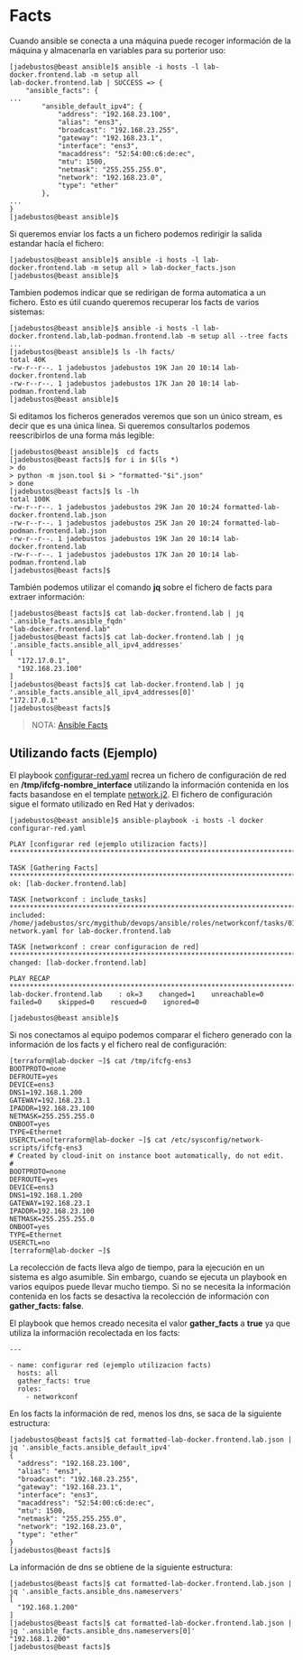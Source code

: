 # Facts

Cuando ansible se conecta a una máquina puede recoger información de la máquina y almacenarla en variables para su porterior uso:

```console
[jadebustos@beast ansible]$ ansible -i hosts -l lab-docker.frontend.lab -m setup all
lab-docker.frontend.lab | SUCCESS => {
    "ansible_facts": {
...
        "ansible_default_ipv4": {
            "address": "192.168.23.100",
            "alias": "ens3",
            "broadcast": "192.168.23.255",
            "gateway": "192.168.23.1",
            "interface": "ens3",
            "macaddress": "52:54:00:c6:de:ec",
            "mtu": 1500,
            "netmask": "255.255.255.0",
            "network": "192.168.23.0",
            "type": "ether"
        },
...
}
[jadebustos@beast ansible]$
```

Si queremos enviar los facts a un fichero podemos redirigir la salida estandar hacía el fichero:

```console
[jadebustos@beast ansible]$ ansible -i hosts -l lab-docker.frontend.lab -m setup all > lab-docker_facts.json
[jadebustos@beast ansible]$
```

Tambien podemos indicar que se redirigan de forma automatica a un fichero. Esto es útil cuando queremos recuperar los facts de varios sistemas:

```console
[jadebustos@beast ansible]$ ansible -i hosts -l lab-docker.frontend.lab,lab-podman.frontend.lab -m setup all --tree facts
...
[jadebustos@beast ansible]$ ls -lh facts/
total 40K
-rw-r--r--. 1 jadebustos jadebustos 19K Jan 20 10:14 lab-docker.frontend.lab
-rw-r--r--. 1 jadebustos jadebustos 17K Jan 20 10:14 lab-podman.frontend.lab
[jadebustos@beast ansible]$ 
```

Si editamos los ficheros generados veremos que son un único stream, es decir que es una única línea. Si queremos consultarlos podemos reescribirlos de una forma más legible:

```console
[jadebustos@beast ansible]$  cd facts
[jadebustos@beast facts]$ for i in $(ls *)
> do
> python -m json.tool $i > "formatted-"$i".json"
> done
[jadebustos@beast facts]$ ls -lh
total 100K
-rw-r--r--. 1 jadebustos jadebustos 29K Jan 20 10:24 formatted-lab-docker.frontend.lab.json
-rw-r--r--. 1 jadebustos jadebustos 25K Jan 20 10:24 formatted-lab-podman.frontend.lab.json
-rw-r--r--. 1 jadebustos jadebustos 19K Jan 20 10:14 lab-docker.frontend.lab
-rw-r--r--. 1 jadebustos jadebustos 17K Jan 20 10:14 lab-podman.frontend.lab
[jadebustos@beast facts]$
```

También podemos utilizar el comando **jq** sobre el fichero de facts para extraer información:

```console
[jadebustos@beast facts]$ cat lab-docker.frontend.lab | jq '.ansible_facts.ansible_fqdn'
"lab-docker.frontend.lab"
[jadebustos@beast facts]$ cat lab-docker.frontend.lab | jq '.ansible_facts.ansible_all_ipv4_addresses'
[
  "172.17.0.1",
  "192.168.23.100"
]
[jadebustos@beast facts]$ cat lab-docker.frontend.lab | jq '.ansible_facts.ansible_all_ipv4_addresses[0]'
"172.17.0.1"
[jadebustos@beast facts]$  
```

> NOTA: [Ansible Facts](https://docs.ansible.com/ansible/latest/user_guide/playbooks_vars_facts.html)

## Utilizando facts (Ejemplo)

El playbook [configurar-red.yaml](ansible/configurar-red.yaml) recrea un fichero de configuración de red en **/tmp/ifcfg-nombre_interface** utilizando la información contenida en los facts basandose en el template [network.j2](ansible/roles/networkconf/templates/network.j2). El fichero de configuración sigue el formato utilizado en Red Hat y derivados:

```console
[jadebustos@beast ansible]$ ansible-playbook -i hosts -l docker configurar-red.yaml 

PLAY [configurar red (ejemplo utilizacion facts)] ************************************************************************************************************

TASK [Gathering Facts] ***************************************************************************************************************************************
ok: [lab-docker.frontend.lab]

TASK [networkconf : include_tasks] ***************************************************************************************************************************
included: /home/jadebustos/src/mygithub/devops/ansible/roles/networkconf/tasks/01-network.yaml for lab-docker.frontend.lab

TASK [networkconf : crear configuracion de red] **************************************************************************************************************
changed: [lab-docker.frontend.lab]

PLAY RECAP ***************************************************************************************************************************************************
lab-docker.frontend.lab    : ok=3    changed=1    unreachable=0    failed=0    skipped=0    rescued=0    ignored=0   

[jadebustos@beast ansible]$
```

Si nos conectamos al equipo podemos comparar el fichero generado con la información de los facts y el fichero real de configuración:

```console
[terraform@lab-docker ~]$ cat /tmp/ifcfg-ens3 
BOOTPROTO=none
DEFROUTE=yes
DEVICE=ens3
DNS1=192.168.1.200
GATEWAY=192.168.23.1
IPADDR=192.168.23.100
NETMASK=255.255.255.0
ONBOOT=yes
TYPE=Ethernet
USERCTL=no[terraform@lab-docker ~]$ cat /etc/sysconfig/network-scripts/ifcfg-ens3 
# Created by cloud-init on instance boot automatically, do not edit.
#
BOOTPROTO=none
DEFROUTE=yes
DEVICE=ens3
DNS1=192.168.1.200
GATEWAY=192.168.23.1
IPADDR=192.168.23.100
NETMASK=255.255.255.0
ONBOOT=yes
TYPE=Ethernet
USERCTL=no
[terraform@lab-docker ~]$ 
```

La recolección de facts lleva algo de tiempo, para la ejecución en un sistema es algo asumible. Sin embargo, cuando se ejecuta un playbook en varios equipos puede llevar mucho tiempo. Si no se necesita la información contenida en los facts se desactiva la recolección de información con **gather_facts: false**.

El playbook que hemos creado necesita el valor **gather_facts** a **true** ya que utiliza la información recolectada en los facts: 

```console
---

- name: configurar red (ejemplo utilizacion facts)
  hosts: all
  gather_facts: true
  roles:
    - networkconf
```

En los facts la información de red, menos los dns, se saca de la siguiente estructura:

```console
[jadebustos@beast facts]$ cat formatted-lab-docker.frontend.lab.json | jq '.ansible_facts.ansible_default_ipv4' 
{
  "address": "192.168.23.100",
  "alias": "ens3",
  "broadcast": "192.168.23.255",
  "gateway": "192.168.23.1",
  "interface": "ens3",
  "macaddress": "52:54:00:c6:de:ec",
  "mtu": 1500,
  "netmask": "255.255.255.0",
  "network": "192.168.23.0",
  "type": "ether"
}
[jadebustos@beast facts]$ 
```

La información de dns se obtiene de la siguiente estructura:

```console
[jadebustos@beast facts]$ cat formatted-lab-docker.frontend.lab.json | jq '.ansible_facts.ansible_dns.nameservers' 
[
  "192.168.1.200"
]
[jadebustos@beast facts]$ cat formatted-lab-docker.frontend.lab.json | jq '.ansible_facts.ansible_dns.nameservers[0]' 
"192.168.1.200"
[jadebustos@beast facts]$ 
```